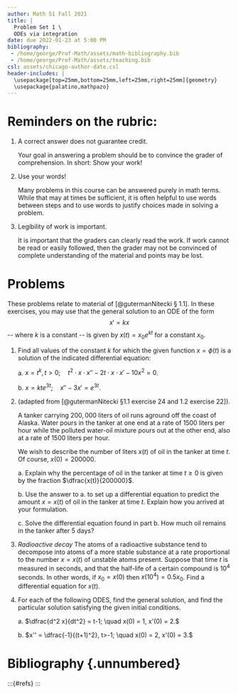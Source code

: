 ```yaml
---
author: Math 51 Fall 2021
title: |
  Problem Set 1 \
  ODEs via integration 
date: due 2022-01-23 at 5:00 PM
bibliography: 
 - /home/george/Prof-Math/assets/math-bibliography.bib
 - /home/george/Prof-Math/assets/teaching.bib 
csl: assets/chicago-author-date.csl
header-includes: |
  \usepackage[top=25mm,bottom=25mm,left=25mm,right=25mm]{geometry}
  \usepackage{palatino,mathpazo}
---
```


# Reminders on the rubric:

1. A correct answer does not guarantee credit. 

   Your goal in answering a problem should be to convince the grader
   of comprehension. In short: Show your work!

2. Use your words! 

   Many problems in this course can be answered purely in math
   terms. While that may at times be sufficient, it is often helpful
   to use words between steps and to use words to justify choices made
   in solving a problem. 

3. Legibility of work is important.

   It is important that the graders can clearly read the work. If work
   cannot be read or easily followed, then the grader may not be
   convinced of complete understanding of the material and points may
   be lost.


# Problems 

  These problems relate to material of [@gutermanNitecki § 1.1].  In
  these exercises, you may use that the general solution to an ODE of
  the form $$x' = kx$$ -- where $k$ is a constant -- is given by $x(t)
  = x_0 e^{kt}$ for a constant $x_0$.

1. Find all values of the constant $k$ for which the given function $x =
   \phi(t)$ is a solution of the indicated differential equation:

   a.  $x = t^k , t > 0; \quad t^2 \cdot x \cdot x'' - 2t \cdot x \cdot x'  - 10x^2 = 0$.

   b.  $x = kte^{3t}; \quad x'' − 3x' = e^{3t}$.


2. (adapted from [@gutermanNitecki §1.1 exercise  24 and 1.2 exercise 22]).

   A tanker carrying $200,000$ liters of oil runs aground off the
   coast of Alaska. Water pours in the tanker at one end at a rate of
   $1500$ liters per hour while the polluted water-oil mixture pours
   out at the other end, also at a rate of $1500$ liters per hour.

   We wish to describe the number of liters $x(t)$ of oil in the
   tanker at time $t$. Of course, $x(0) = 200000$.

   a. Explain why the percentage of oil in the tanker at time $t \ge
      0$ is given by the fraction $\dfrac{x(t)}{200000}$.

   b. Use the answer to a. to set up a differential equation to
      predict the amount $x = x(t)$ of oil in the tanker at time
      $t$. Explain how you arrived at your formulation.

   c. Solve the differential equation found in part b. How much oil
      remains in the tanker after 5 days?

3. *Radioactive decay* The atoms of a radioactive substance tend to
   decompose into atoms of a more stable substance at a rate
   proportional to the number $x = x(t)$ of unstable atoms
   present. Suppose that time $t$ is measured in seconds, and that the
   half-life of a certain compound is $10^4$ seconds. In other words,
   if $x_0 = x(0)$ then $x(10^4) = 0.5 x_0$.  Find a differential
   equation for $x(t)$.

4. For each of the following ODES, find the general solution, and find
   the particular solution satisfying the given initial conditions.

   a. $\dfrac{d^2 x}{dt^2} = t-1; \quad x(0) = 1, x'(0) = 2.$

   b. $x'' = \dfrac{-1}{(t+1)^2}, t>-1; \quad x(0) = 2, x'(0) = 3.$

# Bibliography {.unnumbered}

:::{#refs}
:::
